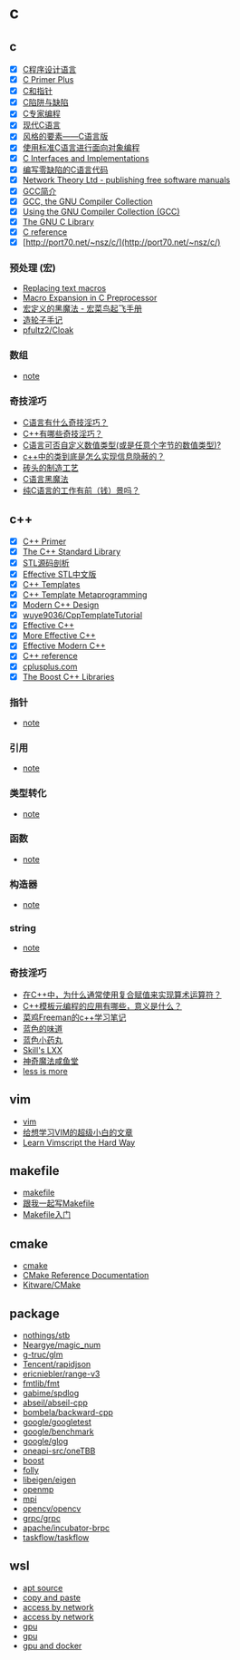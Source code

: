 # c

## c

- [x] [C程序设计语言](https://book.douban.com/subject/1139336/)
- [x] [C Primer Plus](https://book.douban.com/subject/1240002/)
- [x] [C和指针](https://book.douban.com/subject/3012360/)
- [x] [C陷阱与缺陷](https://book.douban.com/subject/2778632/)
- [x] [C专家编程](https://book.douban.com/subject/2377310/)
- [x] [现代C语言](http://icube-icps.unistra.fr/img_auth.php/d/db/ModernC.pdf)
- [x] [风格的要素——C语言版](http://www.oualline.com/books.free/style/index.html)
- [x] [使用标准C语言进行面向对象编程](https://www.cs.rit.edu/~ats/books/ooc.pdf)
- [x] [C Interfaces and Implementations](https://book.douban.com/subject/1826292/)
- [x] [编写零缺陷的C语言代码](http://www.duckware.com/bugfreec/index.html)
- [x] [Network Theory Ltd - publishing free software manuals](http://www.network-theory.co.uk/)
- [x] [GCC简介](http://www.network-theory.co.uk/docs/gccintro/)
- [x] [GCC, the GNU Compiler Collection](https://gcc.gnu.org/)
- [x] [Using the GNU Compiler Collection (GCC)](https://gcc.gnu.org/onlinedocs/gcc/)
- [x] [The GNU C Library](https://www.gnu.org/software/libc/manual/)
- [x] [C reference](https://en.cppreference.com/w/c)
- [x] [http://port70.net/~nsz/c/](http://port70.net/~nsz/c/)

### 预处理 (宏)

- [Replacing text macros](https://en.cppreference.com/w/c/preprocessor/replace)
- [Macro Expansion in C Preprocessor](https://zhuanlan.zhihu.com/p/25044913)
- [宏定义的黑魔法 - 宏菜鸟起飞手册](https://onevcat.com/2014/01/black-magic-in-macro/)
- [造轮子手记](https://zhuanlan.zhihu.com/wheel-creatation)
- [pfultz2/Cloak](https://github.com/pfultz2/Cloak)

### 数组

- [note](c/array)

### 奇技淫巧

- [C语言有什么奇技淫巧？](https://www.zhihu.com/question/27417946)
- [C++有哪些奇技淫巧？](https://www.zhihu.com/question/27338446)
- [C语言可否自定义数值类型(或是任意个字节的数值类型)?](https://www.zhihu.com/question/30956458)
- [c++中的类到底是怎么实现信息隐蔽的？](https://www.zhihu.com/question/263672254)
- [砖头的制造工艺](https://zhuanlan.zhihu.com/c_148841715)
- [C语言黑魔法](https://zhuanlan.zhihu.com/c_83697357)
- [纯C语言的工作有前（钱）景吗？](https://www.zhihu.com/question/30292024)

## c++

- [x] [C++ Primer](https://book.douban.com/subject/24089577/)
- [x] [The C++ Standard Library](https://book.douban.com/subject/1110941/)
- [x] [STL源码剖析](https://book.douban.com/subject/1110934/)
- [x] [Effective STL中文版](https://book.douban.com/subject/1792179/)
- [x] [C++ Templates](https://book.douban.com/subject/2378124/)
- [x] [C++ Template Metaprogramming](https://book.douban.com/subject/4136223/)
- [x] [Modern C++ Design](https://book.douban.com/subject/1119904/)
- [x] [wuye9036/CppTemplateTutorial](https://github.com/wuye9036/CppTemplateTutorial)
- [x] [Effective C++](https://book.douban.com/subject/1842426/)
- [x] [More Effective C++](https://book.douban.com/subject/5908727/)
- [x] [Effective Modern C++](https://book.douban.com/subject/25923597/)
- [x] [C++ reference](https://en.cppreference.com/w/)
- [x] [cplusplus.com](http://www.cplusplus.com/)
- [x] [The Boost C++ Libraries](https://theboostcpplibraries.com/)

### 指针

- [note](cpp/pointer)

### 引用

- [note](cpp/reference)

### 类型转化

- [note](cpp/cast)

### 函数

- [note](cpp/function)

### 构造器

- [note](cpp/constructor)

### string

- [note](cpp/string)

### 奇技淫巧

- [在C++中，为什么通常使用复合赋值来实现算术运算符？](https://www.zhihu.com/question/35178911)
- [C++模板元编程的应用有哪些，意义是什么？](https://www.zhihu.com/question/21656266)
- [菜鸡Freeman的c++学习笔记](https://zhuanlan.zhihu.com/freemanscpp)
- [蓝色的味道](https://zhuanlan.zhihu.com/frozengene)
- [蓝色小药丸](https://zhuanlan.zhihu.com/sildenafil)
- [Skill's LXX](https://zhuanlan.zhihu.com/skillxx)
- [神奇魔法咸鱼堂](https://zhuanlan.zhihu.com/magicsaltyfish)
- [less is more](https://zhuanlan.zhihu.com/lessmore)

## vim

- [vim](https://github.com/gaoxinge/bible/tree/master/c/vim)
- [给想学习VIM的超级小白的文章](https://zhuanlan.zhihu.com/p/22530297)
- [Learn Vimscript the Hard Way](http://learnvimscriptthehardway.stevelosh.com/)

## makefile

- [makefile](https://github.com/gaoxinge/bible/tree/master/c/makefile)
- [跟我一起写Makefile](https://seisman.github.io/how-to-write-makefile)
- [Makefile入门](https://zhuanlan.zhihu.com/p/149346441)

## cmake

- [cmake](https://github.com/gaoxinge/bible/tree/master/c/cmake)
- [CMake Reference Documentation](https://cmake.org/cmake/help/v3.22/)
- [Kitware/CMake](https://github.com/Kitware/CMake)

## package

- [nothings/stb](https://github.com/gaoxinge/bible/tree/master/c/package/stb_test)
- [Neargye/magic_num](https://github.com/gaoxinge/bible/tree/master/c/package/magic_enum_test)
- [g-truc/glm](https://github.com/gaoxinge/bible/tree/master/c/package/glm_test)
- [Tencent/rapidjson](https://github.com/gaoxinge/bible/tree/master/c/package/rapidjson_test)
- [ericniebler/range-v3](https://github.com/gaoxinge/bible/tree/master/c/package/range_v3_test)
- [fmtlib/fmt](https://github.com/gaoxinge/bible/tree/master/c/package/fmt_test)
- [gabime/spdlog](https://github.com/gaoxinge/bible/tree/master/c/package/spdlog_test)
- [abseil/abseil-cpp](https://github.com/gaoxinge/bible/tree/master/c/package/abseil_cpp_test)
- [bombela/backward-cpp](https://github.com/gaoxinge/bible/tree/master/c/package/backward_cpp_test)
- [google/googletest](https://github.com/gaoxinge/bible/tree/master/c/package/google_test_test)
- [google/benchmark](https://github.com/gaoxinge/bible/tree/master/c/package/benchmark_test)
- [google/glog](https://github.com/gaoxinge/bible/tree/master/c/package/glog_test)
- [oneapi-src/oneTBB](https://github.com/gaoxinge/bible/tree/master/c/package/tbb_test)
- [boost](https://github.com/gaoxinge/bible/tree/master/c/package/boost_test)
- [folly](https://github.com/gaoxinge/bible/tree/master/c/package/folly_test)
- [libeigen/eigen](https://github.com/gaoxinge/bible/tree/master/c/package/eigen_test)
- [openmp](https://github.com/gaoxinge/bible/tree/master/c/package/openmp_test)
- [mpi](https://github.com/gaoxinge/bible/tree/master/c/package/mpi_test)
- [opencv/opencv](https://github.com/gaoxinge/bible/tree/master/c/package/opencv_test)
- [grpc/grpc](https://github.com/gaoxinge/bible/tree/master/c/package/grpc_test)
- [apache/incubator-brpc](https://github.com/gaoxinge/bible/tree/master/c/package/brpc_test)
- [taskflow/taskflow](https://github.com/gaoxinge/bible/tree/master/c/package/taskflow_test)

## wsl

- [apt source](https://blog.csdn.net/lljss1980/article/details/125836236)
- [copy and paste](https://www.reddit.com/r/bashonubuntuonwindows/comments/ceeu8p/comment/eu253fe/?utm_source=share&utm_medium=web2x&context=3)
- [access by network](https://stackoverflow.com/questions/49835559/how-to-access-to-the-web-server-which-running-on-wslwindows-subsystem-for-linux/64159675#64159675)
- [access by network](https://www.nextofwindows.com/allow-server-running-inside-wsl-to-be-accessible-outside-windows-10-host)
- [gpu](https://learn.microsoft.com/en-us/windows/ai/directml/gpu-cuda-in-wsl)
- [gpu](https://docs.nvidia.com/cuda/archive/11.4.0/wsl-user-guide/index.html)
- [gpu and docker](https://github.com/NVIDIA/nvidia-docker/issues/1409#issuecomment-778089784)

